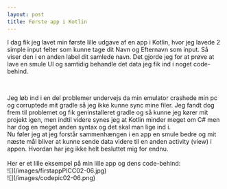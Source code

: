 ```yaml
---
layout: post
title: Første app i Kotlin
---
```

<p>I dag fik jeg lavet min første lille udgave af en app i Kotlin,
hvor jeg lavede 2 simple input felter som kunne tage dit Navn og Efternavn som input.
Så viser den i en anden label dit samlede navn. Det gjorde jeg for at prøve at lave en smule UI
og samtidig behandle det data jeg fik ind i noget code-behind. </p><br>
<p>Jeg løb ind i en del problemer undervejs da min emulator crashede min pc og corruptede mit gradle så jeg ikke kunne sync mine filer.
Jeg fandt dog frem til problemet og fik geninstalleret gradle og så kunne jeg kører mit projekt igen, men indtil videre synes jeg at Kotlin minder meget om C# men har dog en meget anden syntax og det skal man lige ind i. <br>
Nu føler jeg at jeg forstår sammenhængen i en app en smule bedre og mit næste mål bliver at kunne sende data videre til en anden activity (view) i appen. Hvordan har jeg ikke helt besluttet mig for endnu. <br>
<br>
Her er et lille eksempel på min lille app og dens code-behind: <br>
![](/images/firstappPICC02-06.jpg) <br>
![](/images/codepic02-06.png)
</p>
